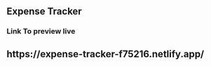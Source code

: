 <h2>Expense Tracker</h2>
<h3>Link To preview live</h3>
<h2>https://expense-tracker-f75216.netlify.app/</h2>
<h2></h2>
